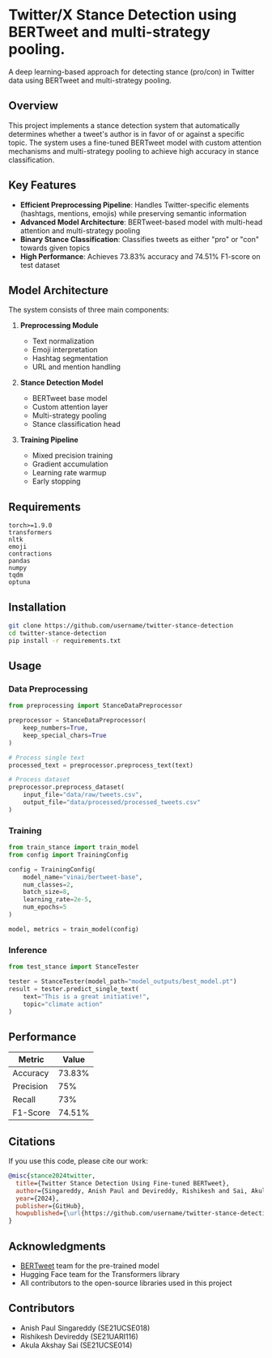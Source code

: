 # Twitter/X Stance Detection using BERTweet and multi-strategy pooling.

A deep learning-based approach for detecting stance (pro/con) in Twitter data using BERTweet and multi-strategy pooling.

## Overview

This project implements a stance detection system that automatically determines whether a tweet's author is in favor of or against a specific topic. The system uses a fine-tuned BERTweet model with custom attention mechanisms and multi-strategy pooling to achieve high accuracy in stance classification.

## Key Features

- **Efficient Preprocessing Pipeline**: Handles Twitter-specific elements (hashtags, mentions, emojis) while preserving semantic information
- **Advanced Model Architecture**: BERTweet-based model with multi-head attention and multi-strategy pooling
- **Binary Stance Classification**: Classifies tweets as either "pro" or "con" towards given topics
- **High Performance**: Achieves 73.83% accuracy and 74.51% F1-score on test dataset

## Model Architecture

The system consists of three main components:

1. **Preprocessing Module**

   - Text normalization
   - Emoji interpretation
   - Hashtag segmentation
   - URL and mention handling

2. **Stance Detection Model**

   - BERTweet base model
   - Custom attention layer
   - Multi-strategy pooling
   - Stance classification head

3. **Training Pipeline**
   - Mixed precision training
   - Gradient accumulation
   - Learning rate warmup
   - Early stopping

## Requirements

```
torch>=1.9.0
transformers
nltk
emoji
contractions
pandas
numpy
tqdm
optuna
```

## Installation

```bash
git clone https://github.com/username/twitter-stance-detection
cd twitter-stance-detection
pip install -r requirements.txt
```

## Usage

### Data Preprocessing

```python
from preprocessing import StanceDataPreprocessor

preprocessor = StanceDataPreprocessor(
    keep_numbers=True,
    keep_special_chars=True
)

# Process single text
processed_text = preprocessor.preprocess_text(text)

# Process dataset
preprocessor.preprocess_dataset(
    input_file="data/raw/tweets.csv",
    output_file="data/processed/processed_tweets.csv"
)
```

### Training

```python
from train_stance import train_model
from config import TrainingConfig

config = TrainingConfig(
    model_name="vinai/bertweet-base",
    num_classes=2,
    batch_size=8,
    learning_rate=2e-5,
    num_epochs=5
)

model, metrics = train_model(config)
```

### Inference

```python
from test_stance import StanceTester

tester = StanceTester(model_path="model_outputs/best_model.pt")
result = tester.predict_single_text(
    text="This is a great initiative!",
    topic="climate action"
)
```

## Performance

| Metric    | Value  |
| --------- | ------ |
| Accuracy  | 73.83% |
| Precision | 75%    |
| Recall    | 73%    |
| F1-Score  | 74.51% |

## Citations

If you use this code, please cite our work:

```bibtex
@misc{stance2024twitter,
  title={Twitter Stance Detection Using Fine-tuned BERTweet},
  author={Singareddy, Anish Paul and Devireddy, Rishikesh and Sai, Akula Akshay},
  year={2024},
  publisher={GitHub},
  howpublished={\url{https://github.com/username/twitter-stance-detection}}
}
```



## Acknowledgments

- [BERTweet](https://github.com/VinAIResearch/BERTweet) team for the pre-trained model
- Hugging Face team for the Transformers library
- All contributors to the open-source libraries used in this project

## Contributors

- Anish Paul Singareddy (SE21UCSE018)
- Rishikesh Devireddy (SE21UARI116)
- Akula Akshay Sai (SE21UCSE014)
